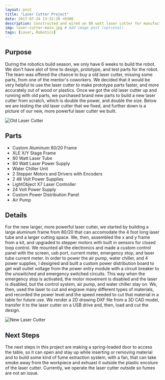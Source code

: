```yaml
---
layout: post
title: "Laser Cutter Project"
date: 2017-07-24 13:32:20 +0300
description: Constructed and wired an 80 watt laser cutter for manufacturing robot parts.  # Add post description (optional)
img: laser-cutter-main.jpg # Add image post (optional)
tags: [Laser, Robotics]
---
```


## Purpose
During the robotics build season, we only have 6 weeks to build the robot. We don't have alot of time to design, prototype, and test parts for the robot. The team was offered the chance to buy a old laser cutter, missing some parts, from one of the mentor's coworkers. We decided that it would be very helpful to use the laser cutter to make prototype parts faster, and more accurately out of wood or plastics. Once we got the old laser cutter up and running with old parts, we purchased brand new parts to build a new laser cutter from scratch, which is double the power, and double the size. Below we are testing the old laser cutter that we fixed, and further down is a picture of our new, more powerful laser cutter we built.

![Old Laser Cutter](http://wbenb.github.io/assets/img/oldlasercutter.jpg)

## Parts
* Custom Aluminum 80/20 Frame
* XLE X/Y Stage Frame
* 80 Watt Laser Tube
* 80 Watt Laser Power Supply
* Water Chiller Unit
* 2 Stepper Motors and Drivers with Encoders
* 2 48 Volt Power Supplies
* LightObject X7 Laser Controller
* 24 Volt Power Supply
* Custom Power Distribution Panel
* Air Pump

## Details
For the new larger, more powerful laser cutter, we started by building a large aluminum frame from 80/20 that can accomodate the 4 foot long laser tube and a larger cutting space. We, then, assembled the x and y frame from a kit, and upgraded to stepper motors with built in sensors for closed loop control. We mounted all the electronics and made a custom control panel with the screen, usb port, current meter, emergency stop, and laser tube current meter. In order to power the air pump, water chiller, and 4 power supplies, I designed and built a custom power distribution board to get wall outlet voltage from the power entry module with a circuit breaker to the unswitched and emergency switched circuits. This way when the emergency stop is activated, the motor movement is disabled and the laser is disabled, but the control system, air pump, and water chiller stay on. We, then, used the laser to cut and engrave many different types of materials, and recorded the power level and the speed needed to cut that material in a table for future use. We render a 2D drawing DXF file from a 3D CAD model, transfer it to the laser cutter on a USB drive and, then, load and cut the design. 

![New Laser Cutter](http://wbenb.github.io/assets/img/newlasercutter.jpg)

## Next Steps
The next steps in this project are making a spring-loaded door to access the table, so it can open and stay up while inserting or removing material and to build some kind of fume extraction system, with a fan, that can take smoke away from the workpiece and exhuast it outside the plastic encolure of the laser cutter.  Currently, we operate the laser cutter outside so fumes are not an issue.
